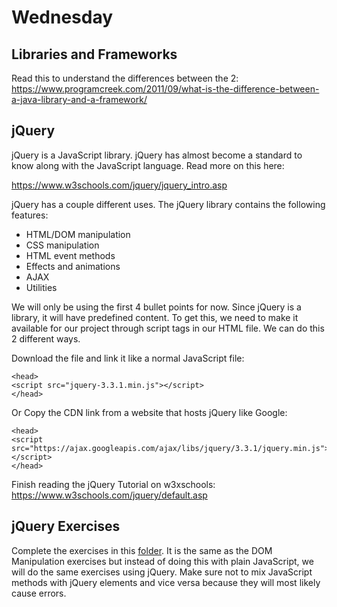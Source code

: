 # Wednesday

## Libraries and Frameworks
Read this to understand the differences between the 2: https://www.programcreek.com/2011/09/what-is-the-difference-between-a-java-library-and-a-framework/

## jQuery
jQuery is a JavaScript library. jQuery has almost become a standard to know along with the JavaScript language. Read more on this here:

https://www.w3schools.com/jquery/jquery_intro.asp

jQuery has a couple different uses. The jQuery library contains the following features:

* HTML/DOM manipulation
* CSS manipulation
* HTML event methods
* Effects and animations
* AJAX
* Utilities

We will only be using the first 4 bullet points for now. Since jQuery is a library, it will have predefined content. To get this, we need to make it available for our project through script tags in our HTML file. We can do this 2 different ways.

Download the file and link it like a normal JavaScript file:
```
<head>
<script src="jquery-3.3.1.min.js"></script>
</head>
```

Or Copy the CDN link from a website that hosts jQuery like Google:
```
<head>
<script src="https://ajax.googleapis.com/ajax/libs/jquery/3.3.1/jquery.min.js"></script>
</head>
```

Finish reading the jQuery Tutorial on w3xschools: https://www.w3schools.com/jquery/default.asp

## jQuery Exercises
Complete the exercises in this [folder](https://github.com/kyle116/web-dev/tree/master/week2/3_wenesday/dom-exercise). It is the same as the DOM Manipulation exercises but instead of doing this with plain JavaScript, we will do the same exercises using jQuery. Make sure not to mix JavaScript methods with jQuery elements and vice versa because they will most likely cause errors. 
